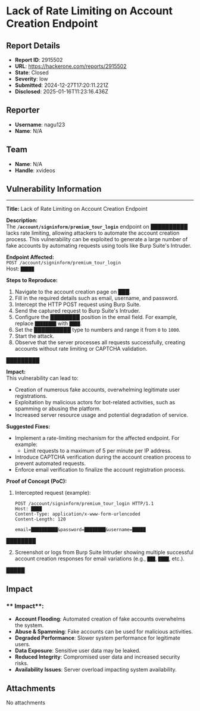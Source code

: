 # Lack of Rate Limiting on Account Creation Endpoint  

## Report Details
- **Report ID**: 2915502
- **URL**: https://hackerone.com/reports/2915502
- **State**: Closed
- **Severity**: low
- **Submitted**: 2024-12-27T17:20:11.221Z
- **Disclosed**: 2025-01-16T11:23:16.436Z

## Reporter
- **Username**: nagu123
- **Name**: N/A

## Team
- **Name**: N/A
- **Handle**: xvideos

## Vulnerability Information
---

**Title:** Lack of Rate Limiting on Account Creation Endpoint  

**Description:**  
The **`/account/signinform/premium_tour_login`** endpoint on **██████████** lacks rate limiting, allowing attackers to automate the account creation process. This vulnerability can be exploited to generate a large number of fake accounts by automating requests using tools like Burp Suite's Intruder.

**Endpoint Affected:**  
`POST /account/signinform/premium_tour_login`  
Host: `█████`

**Steps to Reproduce:**  
1. Navigate to the account creation page on **███**.  
2. Fill in the required details such as email, username, and password.  
3. Intercept the HTTP POST request using Burp Suite.  
4. Send the captured request to Burp Suite's Intruder.  
5. Configure the ████████ position in the email field. For example, replace `████████` with `████`.  
6. Set the ██████████ type to numbers and range it from `0` to `1000`.  
7. Start the attack.  
8. Observe that the server processes all requests successfully, creating accounts without rate limiting or CAPTCHA validation.

█████████

**Impact:**  
This vulnerability can lead to:  
- Creation of numerous fake accounts, overwhelming legitimate user registrations.  
- Exploitation by malicious actors for bot-related activities, such as spamming or abusing the platform.  
- Increased server resource usage and potential degradation of service.  

**Suggested Fixes:**  
- Implement a rate-limiting mechanism for the affected endpoint. For example:  
  - Limit requests to a maximum of 5 per minute per IP address.  
- Introduce CAPTCHA verification during the account creation process to prevent automated requests.  
- Enforce email verification to finalize the account registration process.  

**Proof of Concept (PoC):**  
1. Intercepted request (example):  
   ```
   POST /account/signinform/premium_tour_login HTTP/1.1  
   Host: ████  
   Content-Type: application/x-www-form-urlencoded  
   Content-Length: 120  

   email=██████████&password=████████&username=█████
   ```
████████

2. Screenshot or logs from Burp Suite Intruder showing multiple successful account creation responses for email variations (e.g., `███`, `████`, etc.).
  
█████

## Impact

### ** Impact**:  
- **Account Flooding**: Automated creation of fake accounts overwhelms the system.  
- **Abuse & Spamming**: Fake accounts can be used for malicious activities.  
- **Degraded Performance**: Slower system performance for legitimate users.  
- **Data Exposure**: Sensitive user data may be leaked.  
- **Reduced Integrity**: Compromised user data and increased security risks.  
- **Availability Issues**: Server overload impacting system availability.

## Attachments
No attachments
